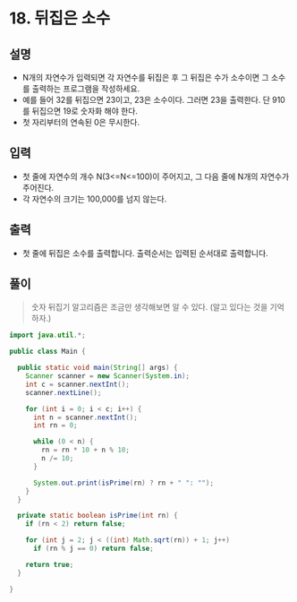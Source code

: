 # 18. 뒤집은 소수

## 설명
* N개의 자연수가 입력되면 각 자연수를 뒤집은 후 그 뒤집은 수가 소수이면 그 소수를 출력하는 프로그램을 작성하세요.
* 예를 들어 32를 뒤집으면 23이고, 23은 소수이다. 그러면 23을 출력한다. 단 910를 뒤집으면 19로 숫자화 해야 한다.
* 첫 자리부터의 연속된 0은 무시한다.

## 입력
* 첫 줄에 자연수의 개수 N(3<=N<=100)이 주어지고, 그 다음 줄에 N개의 자연수가 주어진다.
* 각 자연수의 크기는 100,000를 넘지 않는다.

## 출력
* 첫 줄에 뒤집은 소수를 출력합니다. 출력순서는 입력된 순서대로 출력합니다.

## 풀이

> 숫자 뒤집기 알고리즘은 조금만 생각해보면 알 수 있다. (알고 있다는 것을 기억하자.)

```java
import java.util.*;

public class Main {

  public static void main(String[] args) {
    Scanner scanner = new Scanner(System.in);
    int c = scanner.nextInt();
    scanner.nextLine();

    for (int i = 0; i < c; i++) {
      int n = scanner.nextInt();
      int rn = 0;

      while (0 < n) {
        rn = rn * 10 + n % 10;
        n /= 10;
      }

      System.out.print(isPrime(rn) ? rn + " ": "");
    }
  }

  private static boolean isPrime(int rn) {
    if (rn < 2) return false;

    for (int j = 2; j < ((int) Math.sqrt(rn)) + 1; j++)
      if (rn % j == 0) return false;

    return true;
  }

}
```
